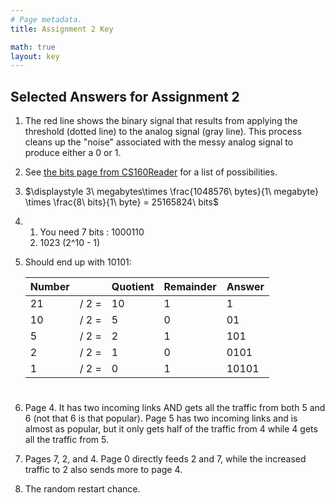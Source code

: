 ```yaml
---
# Page metadata.
title: Assignment 2 Key

math: true
layout: key
---
```


## Selected Answers for Assignment 2

1. The red line shows the binary signal that results from applying the
threshold (dotted line) to the analog signal (gray line). This process
cleans up the "noise" associated with the messy analog signal to produce
either a 0 or 1.

1. See [the bits page from CS160Reader](http://computerscience.chemeketa.edu/cs160Reader/Binary/Bits.html)
for a list of possibilities.

1. $\displaystyle 3\ megabytes\times \frac{1048576\ bytes}{1\ megabyte} \times
\frac{8\ bits}{1\ byte} = 25165824\ bits$

1. 
    1. You need 7 bits : 1000110
    1. 1023 (2^10 - 1)


1. Should end up with 10101:
    
    | Number   |    | Quotient   | Remainder   | Answer   |
    |-  |-  |-  |-  |-  |
    | 21   | / 2 =    | 10   | 1   |     1   |
    | 10   | / 2 =   | 5   | 0   |    01   |
    | 5   | / 2 =   | 2   | 1   |   101   |
    | 2   | / 2 =   | 1   | 0   |  0101   |
    | 1   | / 2 =    | 0   | 1   | 10101   |
        
#

6. Page 4. It has two incoming links AND gets all the traffic from both 5 and 6 (not that 6 is that
popular). Page 5 has two incoming links and is almost as popular, but it only gets half
of the traffic from 4 while 4 gets all the traffic from 5.

1. Pages 7, 2, and 4. Page 0 directly feeds 2 and 7, while the increased traffic to 2 also
sends more to page 4.

1. The random restart chance.
